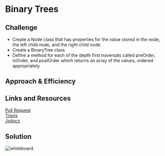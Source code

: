 # Binary Trees



## Challenge
* Create a Node class that has properties for the value stored in the node, the left child node, and the right child node.
* Create a BinaryTree class
* Define a method for each of the depth first traversals called preOrder, inOrder, and postOrder which returns an array of the values, ordered appropriately.

## Approach & Efficiency


## Links and Resources
[Pull Request](https://github.com/nataliealway-401-advanced-javascript/data-structures-and-algorithms/pull/14) <br>
[Travis](https://www.travis-ci.com/nataliealway-401-advanced-javascript/data-structures-and-algorithms) <br>
[Jsdocs](https://github.com/nataliealway-401-advanced-javascript/data-structures-and-algorithms/blob/tree/docs/data-structures_tree_tree.js.html)

## Solution
![whiteboard](imgling)

